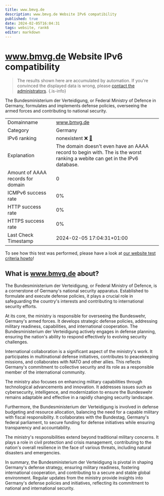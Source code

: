 ```yaml
---
title: www.bmvg.de
description: www.bmvg.de Website IPv6 compatibility
published: true
date: 2024-02-05T16:04:31
tags: website, rank6
editor: markdown
---
```


# www.bmvg.de Website IPv6 compatibility

> The results shown here are accumulated by automation. If you're convinced the displayed data is wrong, please [contact the administrators](/howto/chat). 
{.is-info}

The Bundesministerium der Verteidigung, or Federal Ministry of Defence in Germany, formulates and implements defense policies, overseeing the armed forces and contributing to national security.


|   |   |
| - | - |
| Domainname | www.bmvg.de
| Category | Germany |
| IPv6 ranking | nonexistent :x: [🔗](/howto/ranking) |
| Explanation | The domain doesn't even have an AAAA record to begin with. The is the worst ranking a webite can get in the IPv6 database. |
| Amount of AAAA records for domain | 0 |
| ICMPv6 success rate | 0%|
| HTTP success rate | 0% |
| HTTPS success rate | 0% |
| Last Check Timestamp | 2024-02-05 17:04:31+01:00 |

To see how this test was performed, please have a look at [our website test criteria howto](/howto/testcriteria/website)!


## What is www.bmvg.de about?
The Bundesministerium der Verteidigung, or Federal Ministry of Defence, is a cornerstone of Germany's national security apparatus. Established to formulate and execute defense policies, it plays a crucial role in safeguarding the country's interests and contributing to international security efforts.

At its core, the ministry is responsible for overseeing the Bundeswehr, Germany's armed forces. It develops strategic defense policies, addressing military readiness, capabilities, and international cooperation. The Bundesministerium der Verteidigung actively engages in defense planning, ensuring the nation's ability to respond effectively to evolving security challenges.

International collaboration is a significant aspect of the ministry's work. It participates in multinational defense initiatives, contributes to peacekeeping missions, and collaborates with NATO and other allies. This reflects Germany's commitment to collective security and its role as a responsible member of the international community.

The ministry also focuses on enhancing military capabilities through technological advancements and innovation. It addresses issues such as cybersecurity, intelligence, and modernization to ensure the Bundeswehr remains adaptable and effective in a rapidly changing security landscape.

Furthermore, the Bundesministerium der Verteidigung is involved in defense budgeting and resource allocation, balancing the need for a capable military with fiscal responsibility. It collaborates with the Bundestag, Germany's federal parliament, to secure funding for defense initiatives while ensuring transparency and accountability.

The ministry's responsibilities extend beyond traditional military concerns. It plays a role in civil protection and crisis management, contributing to the nation's overall resilience in the face of various threats, including natural disasters and emergencies.

In summary, the Bundesministerium der Verteidigung is pivotal in shaping Germany's defense strategy, ensuring military readiness, fostering international cooperation, and contributing to a secure and stable global environment. Regular updates from the ministry provide insights into Germany's defense policies and initiatives, reflecting its commitment to national and international security.


